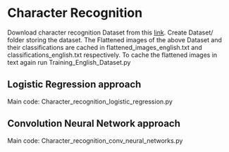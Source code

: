 # Character Recognition
Download character recognition Dataset from this [link](http://www.ee.surrey.ac.uk/CVSSP/demos/chars74k/EnglishHnd.tgz).
Create Dataset/ folder storing the dataset.
The Flattened images of the above Dataset and their classifications are cached in flattened_images_english.txt and classifications_english.txt respectively. To cache
the flattened images in text again run Training_English_Dataset.py 

## Logistic Regression approach
Main code: Character_recognition_logistic_regression.py
## Convolution Neural Network approach
Main code: Character_recognition_conv_neural_networks.py
